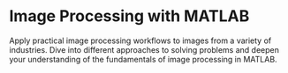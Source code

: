 # Image Processing with MATLAB

Apply practical image processing workflows to images from a variety of industries. Dive into different approaches to solving problems and deepen your understanding of the fundamentals of image processing in MATLAB.